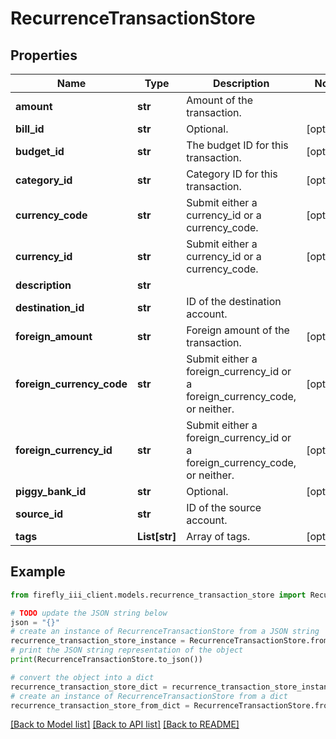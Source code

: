 # RecurrenceTransactionStore


## Properties

Name | Type | Description | Notes
------------ | ------------- | ------------- | -------------
**amount** | **str** | Amount of the transaction. | 
**bill_id** | **str** | Optional. | [optional] 
**budget_id** | **str** | The budget ID for this transaction. | [optional] 
**category_id** | **str** | Category ID for this transaction. | [optional] 
**currency_code** | **str** | Submit either a currency_id or a currency_code. | [optional] 
**currency_id** | **str** | Submit either a currency_id or a currency_code. | [optional] 
**description** | **str** |  | 
**destination_id** | **str** | ID of the destination account. | 
**foreign_amount** | **str** | Foreign amount of the transaction. | [optional] 
**foreign_currency_code** | **str** | Submit either a foreign_currency_id or a foreign_currency_code, or neither. | [optional] 
**foreign_currency_id** | **str** | Submit either a foreign_currency_id or a foreign_currency_code, or neither. | [optional] 
**piggy_bank_id** | **str** | Optional. | [optional] 
**source_id** | **str** | ID of the source account. | 
**tags** | **List[str]** | Array of tags. | [optional] 

## Example

```python
from firefly_iii_client.models.recurrence_transaction_store import RecurrenceTransactionStore

# TODO update the JSON string below
json = "{}"
# create an instance of RecurrenceTransactionStore from a JSON string
recurrence_transaction_store_instance = RecurrenceTransactionStore.from_json(json)
# print the JSON string representation of the object
print(RecurrenceTransactionStore.to_json())

# convert the object into a dict
recurrence_transaction_store_dict = recurrence_transaction_store_instance.to_dict()
# create an instance of RecurrenceTransactionStore from a dict
recurrence_transaction_store_from_dict = RecurrenceTransactionStore.from_dict(recurrence_transaction_store_dict)
```
[[Back to Model list]](../README.md#documentation-for-models) [[Back to API list]](../README.md#documentation-for-api-endpoints) [[Back to README]](../README.md)


